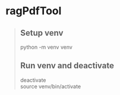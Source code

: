 # ragPdfTool
> ## Setup venv
> python -m venv venv
> ## Run venv and deactivate
> deactivate <br>
> source venv/bin/activate
